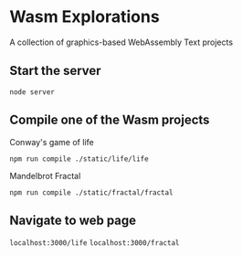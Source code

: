 # Wasm Explorations

A collection of graphics-based WebAssembly Text projects

## Start the server

```
node server
```

## Compile one of the Wasm projects

Conway's game of life

```
npm run compile ./static/life/life
```

Mandelbrot Fractal

```
npm run compile ./static/fractal/fractal
```

## Navigate to web page

`localhost:3000/life`
`localhost:3000/fractal`
